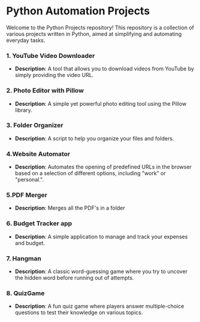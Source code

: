 # Python Automation Projects

Welcome to the Python Projects repository! This repository is a collection of various  projects written in Python, aimed at simplifying and automating everyday tasks.


### 1. YouTube Video Downloader
- **Description**: A tool that allows you to download videos from YouTube by simply providing the video URL.

### 2. Photo Editor with Pillow
- **Description**: A simple yet powerful photo editing tool using the Pillow library.

### 3. Folder Organizer
- **Description**: A script to help you organize your files and folders.

### 4.Website Automator
- **Description**: Automates the opening of predefined URLs in the browser based on a selection of different options, including "work" or "personal.".

### 5.PDF Merger
- **Description**: Merges all the PDF's in a folder

### 6. Budget Tracker app
- **Description**: A simple application to manage and track your expenses and budget.

### 7. Hangman
- **Description**: A classic word-guessing game where you try to uncover the hidden word before running out of attempts.

### 8. QuizGame
- **Description**: A fun quiz game where players answer multiple-choice questions to test their knowledge on various topics.
